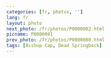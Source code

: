 ```yaml
---
categories: [fr, photos, '']
lang: fr
layout: photo
next_photo: /fr/photos/P0000082.html
picname: P0000081
prev_photo: /fr/photos/P0000080.html
tags: [Bishop Cap, Dead Springbock]
---
```

